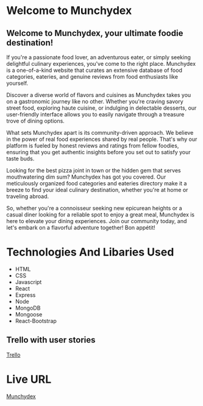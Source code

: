 # Welcome to Munchydex

<h2>Welcome to Munchydex, your ultimate foodie destination!</h2>
          <p>
            If you're a passionate food lover, an adventurous eater, or simply
            seeking delightful culinary experiences, you've come to the right
            place. Munchydex is a one-of-a-kind website that curates an
            extensive database of food categories, eateries, and genuine reviews
            from food enthusiasts like yourself.
          </p>
          <p>
            Discover a diverse world of flavors and cuisines as Munchydex takes
            you on a gastronomic journey like no other. Whether you're craving
            savory street food, exploring haute cuisine, or indulging in
            delectable desserts, our user-friendly interface allows you to
            easily navigate through a treasure trove of dining options.
          </p>
          <p>
            What sets Munchydex apart is its community-driven approach. We
            believe in the power of real food experiences shared by real people.
            That's why our platform is fueled by honest reviews and ratings from
            fellow foodies, ensuring that you get authentic insights before you
            set out to satisfy your taste buds.
          </p>
          <p>
            Looking for the best pizza joint in town or the hidden gem that
            serves mouthwatering dim sum? Munchydex has got you covered. Our
            meticulously organized food categories and eateries directory make
            it a breeze to find your ideal culinary destination, whether you're
            at home or traveling abroad.
          </p>
          <p>
            So, whether you're a connoisseur seeking new epicurean heights or a
            casual diner looking for a reliable spot to enjoy a great meal,
            Munchydex is here to elevate your dining experiences. Join our
            community today, and let's embark on a flavorful adventure together!
            Bon appétit!
          </p>

# Technologies And Libaries Used

- HTML
- CSS
- Javascript
- React
- Express
- Node
- MongoDB
- Mongoose
- React-Bootstrap

## Trello with user stories

[Trello](https://trello.com/b/yLdsVuRL/munchydex)

# Live URL

[Munchydex](https://munchydex.onrender.com/)
